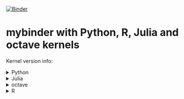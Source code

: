 [![Binder](https://mybinder.org/badge.svg)](https://mybinder.org/v2/gh/larssp/mybinder-J-Py-R-oct.git/master) 

# mybinder with Python, R, Julia and octave kernels

Kernel version info:
<details> 
  <summary>Python</summary>
   <p> 3.6.3 |Anaconda, Inc.| (default, Nov  9 2017, 00:19:18)  <br>
[GCC 7.2.0] </p>
</details>
<details> 
  <summary>Julia</summary>
   <p> Julia Version 0.6.0 <br>
Commit 9036443 (2017-06-19 13:05 UTC)  <br>
Platform Info:  <br>
  OS: Linux (x86_64-pc-linux-gnu)  <br>
  CPU: Intel(R) Xeon(R) CPU @ 2.60GHz  <br>
  WORD_SIZE: 64  <br>
  BLAS: libopenblas (USE64BITINT DYNAMIC_ARCH NO_AFFINITY Sandybridge)  <br>
  LAPACK: libopenblas64_  <br>
  LIBM: libopenlibm  <br>
  LLVM: libLLVM-3.9.1 (ORCJIT, sandybridge) </p> 
</details>
<details> 
  <summary>octave</summary>
   <p> 4.2.2 </p> 
</details>
<details> 
  <summary>R</summary>
   <p> R version 3.4.4 (2018-03-15)<br>
Platform: x86_64-pc-linux-gnu (64-bit)<br>
Running under: Ubuntu 18.04.1 LTS<br>
<br>
Matrix products: default<br>
BLAS: /usr/lib/x86_64-linux-gnu/blas/libblas.so.3.7.1<br>
LAPACK: /usr/lib/x86_64-linux-gnu/lapack/liblapack.so.3.7.1<br>
<br>
locale:<br>
 [1] LC_CTYPE=en_US.UTF-8       LC_NUMERIC=C              <br>
 [3] LC_TIME=en_US.UTF-8        LC_COLLATE=en_US.UTF-8    <br>
 [5] LC_MONETARY=en_US.UTF-8    LC_MESSAGES=en_US.UTF-8   <br>
 [7] LC_PAPER=en_US.UTF-8       LC_NAME=C                 <br>
 [9] LC_ADDRESS=C               LC_TELEPHONE=C            <br>
[11] LC_MEASUREMENT=en_US.UTF-8 LC_IDENTIFICATION=C       <br>
<br>
attached base packages:<br>
[1] stats     graphics  grDevices utils     datasets  methods   base     <br>
<br>
loaded via a namespace (and not attached):<br>
 [1] compiler_3.4.4       magrittr_1.5         IRdisplay_0.5.0     <br>
 [4] pbdZMQ_0.3-3         tools_3.4.4          htmltools_0.3.6     <br>
 [7] base64enc_0.1-3      crayon_1.3.4         Rcpp_0.12.18        <br>
[10] uuid_0.1-2           stringi_1.2.4        IRkernel_0.8.12.9000<br>
[13] jsonlite_1.5         stringr_1.3.1        digest_0.6.16       <br>
[16] repr_0.15.0          evaluate_0.11        <br>
  </p> 
</details>
